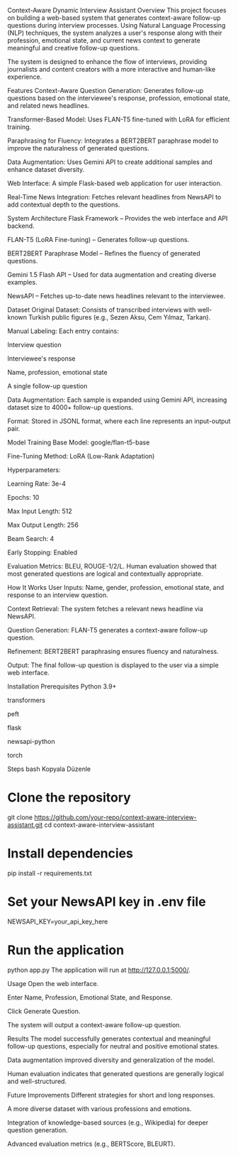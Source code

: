 Context-Aware Dynamic Interview Assistant
Overview
This project focuses on building a web-based system that generates context-aware follow-up questions during interview processes. Using Natural Language Processing (NLP) techniques, the system analyzes a user's response along with their profession, emotional state, and current news context to generate meaningful and creative follow-up questions.

The system is designed to enhance the flow of interviews, providing journalists and content creators with a more interactive and human-like experience.

Features
Context-Aware Question Generation: Generates follow-up questions based on the interviewee's response, profession, emotional state, and related news headlines.

Transformer-Based Model: Uses FLAN-T5 fine-tuned with LoRA for efficient training.

Paraphrasing for Fluency: Integrates a BERT2BERT paraphrase model to improve the naturalness of generated questions.

Data Augmentation: Uses Gemini API to create additional samples and enhance dataset diversity.

Web Interface: A simple Flask-based web application for user interaction.

Real-Time News Integration: Fetches relevant headlines from NewsAPI to add contextual depth to the questions.

System Architecture
Flask Framework – Provides the web interface and API backend.

FLAN-T5 (LoRA Fine-tuning) – Generates follow-up questions.

BERT2BERT Paraphrase Model – Refines the fluency of generated questions.

Gemini 1.5 Flash API – Used for data augmentation and creating diverse examples.

NewsAPI – Fetches up-to-date news headlines relevant to the interviewee.

Dataset
Original Dataset: Consists of transcribed interviews with well-known Turkish public figures (e.g., Sezen Aksu, Cem Yılmaz, Tarkan).

Manual Labeling: Each entry contains:

Interview question

Interviewee's response

Name, profession, emotional state

A single follow-up question

Data Augmentation: Each sample is expanded using Gemini API, increasing dataset size to 4000+ follow-up questions.

Format: Stored in JSONL format, where each line represents an input-output pair.

Model Training
Base Model: google/flan-t5-base

Fine-Tuning Method: LoRA (Low-Rank Adaptation)

Hyperparameters:

Learning Rate: 3e-4

Epochs: 10

Max Input Length: 512

Max Output Length: 256

Beam Search: 4

Early Stopping: Enabled

Evaluation Metrics: BLEU, ROUGE-1/2/L. Human evaluation showed that most generated questions are logical and contextually appropriate.

How It Works
User Inputs: Name, gender, profession, emotional state, and response to an interview question.

Context Retrieval: The system fetches a relevant news headline via NewsAPI.

Question Generation: FLAN-T5 generates a context-aware follow-up question.

Refinement: BERT2BERT paraphrasing ensures fluency and naturalness.

Output: The final follow-up question is displayed to the user via a simple web interface.

Installation
Prerequisites
Python 3.9+

transformers

peft

flask

newsapi-python

torch

Steps
bash
Kopyala
Düzenle
# Clone the repository
git clone https://github.com/your-repo/context-aware-interview-assistant.git
cd context-aware-interview-assistant

# Install dependencies
pip install -r requirements.txt

# Set your NewsAPI key in .env file
NEWSAPI_KEY=your_api_key_here

# Run the application
python app.py
The application will run at http://127.0.0.1:5000/.

Usage
Open the web interface.

Enter Name, Profession, Emotional State, and Response.

Click Generate Question.

The system will output a context-aware follow-up question.

Results
The model successfully generates contextual and meaningful follow-up questions, especially for neutral and positive emotional states.

Data augmentation improved diversity and generalization of the model.

Human evaluation indicates that generated questions are generally logical and well-structured.

Future Improvements
Different strategies for short and long responses.

A more diverse dataset with various professions and emotions.

Integration of knowledge-based sources (e.g., Wikipedia) for deeper question generation.

Advanced evaluation metrics (e.g., BERTScore, BLEURT).
